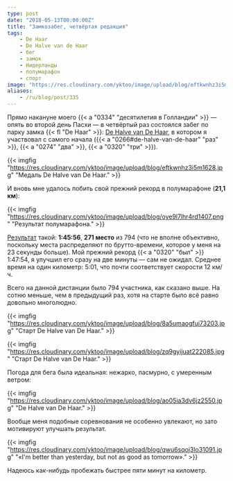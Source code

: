 ```yaml
---
type: post
date: "2018-05-13T00:00:00Z"
title: "Замкозабег, четвёртая редакция"
tags:
    - De Haar
    - De Halve van de Haar
    - бег
    - замок
    - Нидерланды
    - полумарафон
    - спорт
image: "https://res.cloudinary.com/yktoo/image/upload/blog/eftkwnhz3i5m1628.jpg"
aliases:
    - /ru/blog/post/335
---
```


Прямо накануне моего {{< a "0334" "десятилетия в Голландии" >}} — опять во второй день Пасхи — в четвёртый раз состоялся забег по парку замка {{< fl "De Haar" >}}: [De Halve van De Haar](http://www.dehalvevandehaar.nl/), в котором я участвовал с самого начала ({{< a "0266#de-halve-van-de-haar" "раз" >}}, {{< a "0274" "два" >}}, {{< a "0320" "три" >}}).

<!--more-->

{{< imgfig "https://res.cloudinary.com/yktoo/image/upload/blog/eftkwnhz3i5m1628.jpg" "Медаль De Halve van De Haar." >}}

И вновь мне удалось побить свой прежний рекорд в полумарафоне (**21,1 км**):

{{< imgfig "https://res.cloudinary.com/yktoo/image/upload/blog/oye9l7lhr4rd1407.png" "Результат полумарафона." >}}

[Результат](https://evenementen.uitslagen.nl/2018/dehalvevandehaar/details.php?s=21071) такой: **1:45:56**, **271 место** из 794 (что не вполне объективно, поскольку места распределяют по брутто-времени, которое у меня на 23 секунды больше). Мой прежний рекорд {{< a "0320" "был" >}} 1:47:54, я улучшил его сразу на две минуты — сам не ожидал. Среднее время на один километр: 5:01, что почти соответствует скорости 12 км/ч.

Всего на данной дистанции было 794 участника, как сказано выше. На сотню меньше, чем в предыдущий раз, хотя на старте было всё равно довольно многолюдно.

{{< imgfig "https://res.cloudinary.com/yktoo/image/upload/blog/8a5umaogfui73203.jpg" "Старт De Halve van De Haar." >}}

{{< imgfig "https://res.cloudinary.com/yktoo/image/upload/blog/zq9gyijuat222085.jpg" "Старт De Halve van De Haar." >}}

Погода для бега была идеальная: нежарко, пасмурно, с умеренным ветром:

{{< imgfig "https://res.cloudinary.com/yktoo/image/upload/blog/ao05ia3dv6jz2550.jpg" "De Halve van De Haar." >}}

Вообще меня подобные соревнования не особенно увлекают, но зато мотивируют улучшать результат.

{{< imgfig "https://res.cloudinary.com/yktoo/image/upload/blog/qwu6sqoj3lo31091.jpg" "«I'm better than yesterday, but not as good as tomorrow»." >}}

Надеюсь как-нибудь пробежать быстрее пяти минут на километр.
